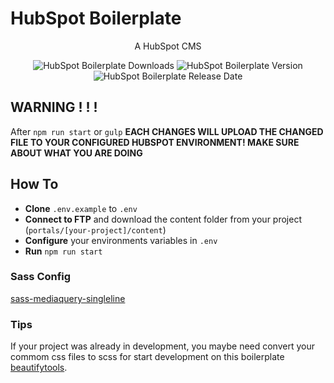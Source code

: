 # HubSpot Boilerplate

<p align="center">A HubSpot CMS</p>
<p align="center">
  <img src="https://img.shields.io/github/downloads/GregoriSoria/hubspot-boilerplate/total" alt="HubSpot Boilerplate Downloads">
  <img src="https://img.shields.io/github/v/release/GregoriSoria/hubspot-boilerplate" alt="HubSpot Boilerplate Version">
  <img src="https://img.shields.io/github/release-date/GregoriSoria/hubspot-boilerplate" alt="HubSpot Boilerplate Release Date">
</p>

## WARNING ! ! !

After `npm run start` or `gulp`
**EACH CHANGES WILL UPLOAD THE CHANGED FILE TO YOUR CONFIGURED HUBSPOT ENVIRONMENT! MAKE SURE ABOUT WHAT YOU ARE DOING**

## How To

- **Clone** `.env.example` to `.env`
- **Connect to FTP** and download the content folder from your project (`portals/[your-project]/content`)
- **Configure** your environments variables in `.env`
- **Run** `npm run start`


### Sass Config

[sass-mediaquery-singleline](https://github.com/GregoriSoria/sass-mediaquery-singleline)


### Tips

If your project was already in development, you maybe need convert your commom css files to scss for start development on this boilerplate [beautifytools](http://beautifytools.com/css-to-scss-converter.php).